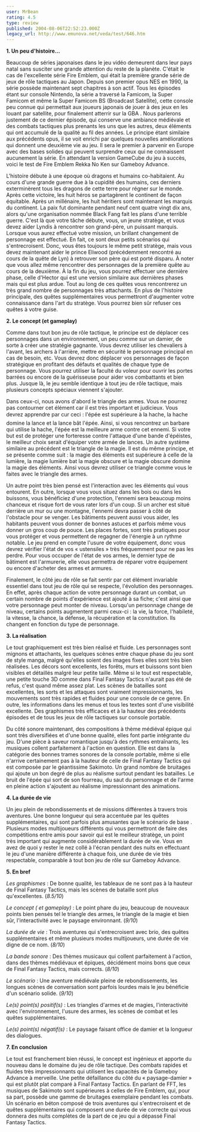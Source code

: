 ```yaml
---
user: MrBean
rating: 4.5
type: review
published: 2004-08-06T22:52:23.000Z
legacy_url: http://www.emunova.net/veda/test/646.htm
---
```

**1\. Un peu d'histoire...**  

  

Beaucoup de séries japonaises dans le jeu vidéo demeurent dans leur pays natal sans susciter une grande attention du reste de la planète. C'était le cas de l'excellente série Fire Emblem, qui était la première grande série de jeux de rôle tactiques au Japon. Depuis son premier opus NES en 1990, la série possède maintenant sept chapitres à son actif. Tous les épisodes étant sur console Nintendo, la série a traversé la Famicom, la Super Famicom et même la Super Famicom BS (Broadcast Satellite), cette console peu connue qui permettait aux joueurs japonais de jouer à des jeux en les louant par satellite, pour finalement atterrir sur la GBA . Nous parlerons justement de ce dernier épisode, qui conserve une ambiance médiévale et des combats tactiques plus prenants les uns que les autres, deux éléments qui ont accumulé de la qualité au fil des années. Le principe étant similaire aux précédents opus, il se voit enrichi par quelques nouvelles améliorations qui donnent une deuxième vie au jeu. Il sera le premier à parvenir en Europe avec des bases solides qui peuvent surprendre ceux qui ne connaissent aucunement la série. En attendant la version GameCube du jeu à succès, voici le test de Fire Emblem Rekka No Ken sur Gameboy Advance.   

  

L'histoire débute à une époque où dragons et humains co-habitaient. Au cours d'une grande guerre due à la cupidité des humains, ces derniers exterminèrent tous les dragons de cette terre pour régner sur le monde. Après cette victoire, les huit héros se partagèrent le continent de façon équitable. Après un millénaire, les huit héritiers sont maintenant les marquis du continent. La paix fut dominante pendant neuf cent quatre vingt dix ans, alors qu'une organisation nommée Black Fang fait les plans d'une terrible guerre. C'est là que votre tâche débute, vous, un jeune stratège, et vous devez aider Lyndis à rencontrer son grand-père, un puissant marquis. Lorsque vous aurez effectué votre mission, un brillant changement de personnage est effectué. En fait, ce sont deux petits scénarios qui s'entrecroisent. Donc, vous êtes toujours le même petit stratège, mais vous devez maintenant aider le prince Eliwood (précédemment rencontré au cours de la quête de Lyn) à retrouver son père qui est porté disparu. À noter que vous allez même rencontrer des personnages de la première quête au cours de la deuxième. À la fin du jeu, vous pourrez effectuer une dernière phase, celle d'Hector qui est une version similaire aux dernières phases mais qui est plus ardue. Tout au long de ces quêtes vous rencontrerez un très grand nombre de personnages très attachants. En plus de l'histoire principale, des quêtes supplémentaires vous permettront d'augmenter votre connaissance dans l'art du stratège. Vous pourrez bien sûr refuser ces quêtes à votre guise.  

  

**2\. Le concept (et gameplay)**  

  

Comme dans tout bon jeu de rôle tactique, le principe est de déplacer ces personnages dans un environnement, un peu comme sur un damier, de sorte à créer une stratégie gagnante. Vous devrez utiliser les chevaliers à l'avant, les archers à l'arrière, mettre en sécurité le personnage principal en cas de besoin, etc. Vous devrez donc déplacer vos personnages de façon stratégique en profitant des défauts et qualités de chaque type de personnage. Vous pourrez utiliser la faculté du voleur pour ouvrir les portes barrées ou encore de la guérisseuse pour aider vos combattants et bien plus. Jusque là, le jeu semble identique à tout jeu de rôle tactique, mais plusieurs concepts spéciaux viennent s'ajouter.   

  

Dans ceux-ci, nous avons d'abord le triangle des armes. Vous ne pourrez pas contourner cet élément car il est très important et judicieux. Vous devrez apprendre par cur ceci : l'épée est supérieure à la hache, la hache domine la lance et la lance bât l'épée. Ainsi, si vous rencontrez un barbare qui utilise la hache, l'épée est la meilleure arme contre cet ennemi. Si votre but est de protéger une forteresse contre l'attaque d'une bande d'épéistes, le meilleur choix serait d'équiper votre armée de lances. Un autre système similaire au précédent est le triangle de la magie. Il est du même principe, et se présente comme suit : la magie des éléments est supérieure à celle de la lumière, la magie lumière bat la magie obscure et la magie obscure domine la magie des éléments. Ainsi vous devrez utiliser ce triangle comme vous le faites avec le triangle des armes.  

  

Un autre point très bien pensé est l'interaction avec les éléments qui vous entourent. En outre, lorsque vous vous situez dans les bois ou dans les buissons, vous bénéficiez d'une protection, l'ennemi sera beaucoup moins chanceux et risque fort de vous rater lors d'un coup. Si un archer est situé derrière un mur ou une montagne, l'ennemi devra passer à côté de l'obstacle pour se venger. Les bâtiments peuvent aussi vous aider, les habitants peuvent vous donner de bonnes astuces et parfois même vous donner un gros coup de pouce. Les places fortes, sont très pratiques pour vous protéger et vous permettent de regagner de l'énergie à un rythme notable. Le jeu prend en compte l'usure de votre équipement, donc vous devrez vérifier l'état de vos « ustensiles » très fréquemment pour ne pas les perdre. Pour vous occuper de l'état de vos armes, le dernier type de bâtiment est l'armurerie, elle vous permettra de réparer votre équipement ou encore d'acheter des armes et armures.  

  

Finalement, le côté jeu de rôle se fait sentir par cet élément invariable essentiel dans tout jeu de rôle qui se respecte, l'évolution des personnages. En effet, après chaque action de votre personnage durant un combat, un certain nombre de points d'expérience est ajouté à sa fiche; c'est ainsi que votre personnage peut monter de niveau. Lorsqu'un personnage change de niveau, certains points augmentent parmi ceux-ci : la vie, la force, l'habileté, la vitesse, la chance, la défense, la récupération et la constitution. Ils changent en fonction du type de personnage.   

  

**3\. La réalisation**  

  

Le tout graphiquement est très bien réalisé et fluide. Les personnages sont mignons et attachants, les quelques scènes entre chaque phase du jeu sont de style manga, malgré qu'elles soient des images fixes elles sont très bien réalisées. Les décors sont excellents, les forêts, murs et buissons sont bien visibles et détaillés malgré leur petite taille. Même si le tout est respectable, une petite touche 3D comme dans Final Fantasy Tactics n'aurait pas été de refus, c'est quand même assez plat. Les scènes de batailles sont excellentes, les sorts et les attaques sont vraiment impressionnants, les mouvements sont très rapides et fluides pour une console de ce genre. En outre, les informations dans les menus et tous les textes sont d'une visibilité excellente. Des graphismes très efficaces et à la hauteur des précédents épisodes et de tous les jeux de rôle tactiques sur console portable.  

  

Du côté sonore maintenant, des compositions à thème médiéval épique qui sont très diversifiées et d'une bonne qualité, elles font partie intégrante du jeu. D'une pièce à saveur romantique jusqu'à des rythmes entraînants, les musiques collent parfaitement à l'action en question. Elle est dans la catégorie des bonnes trames sonores de la console portable, même si elle n'arrive certainement pas à la hauteur de celle de Final Fantasy Tactics qui est composée par le géantissime Sakimoto. Un grand nombre de bruitages qui ajoute un bon degré de plus au réalisme surtout pendant les batailles. Le bruit de l'épée qui sort de son fourreau, du saut du personnage et de l'arme en pleine action s'ajoutent au réalisme impressionnant des animations.  

  

**4\. La durée de vie**  

  

Un jeu plein de rebondissements et de missions différentes à travers trois aventures. Une bonne longueur qui sera accentuée par les quêtes supplémentaires, qui sont parfois plus amusantes que le scénario de base . Plusieurs modes multijoueurs différents qui vous permettront de faire des compétitions entre amis pour savoir qui est le meilleur stratège, un point très important qui augmente considérablement la durée de vie. Vous en avez de quoi y rester le nez collé à l'écran pendant des nuits en effectuant le jeu d'une manière différente à chaque fois, une durée de vie très respectable, comparable à tout bon jeu de rôle sur Gameboy Advance.  

  

**5\. En bref**  

  

_Les graphismes_ : De bonne qualité, les tableaux de ne sont pas à la hauteur de Final Fantasy Tactics, mais les scènes de bataille sont plus qu'excellentes. (_8.5/10_)  

  

_Le concept ( et gameplay)_ : Le point phare du jeu, beaucoup de nouveaux points bien pensés tel le triangle des armes, le triangle de la magie et bien sûr, l'interactivité avec le paysage environnant. (_9/10_)  

  

_La durée de vie_ : Trois aventures qui s'entrecroisent avec brio, des quêtes supplémentaires et même plusieurs modes multijoueurs, une durée de vie digne de ce nom. (_8/10_)  

  

_La bande sonore_ : Des thèmes musicaux qui collent parfaitement à l'action, dans des thèmes médiévaux et épiques, décidément moins bons que ceux de Final Fantasy Tactics, mais corrects. (_8/10_)  

  

_Le scénario_ : Une aventure médiévale pleine de rebondissements, les longues scènes de conversation sont parfois lourdes mais le jeu bénéficie d'un scénario solide. (_9/10_)  

  

_Le(s) point(s) positif(s)_ : Les triangles d'armes et de magies, l'interactivité avec l'environnement, l'usure des armes, les scènes de combat et les quêtes supplémentaires.  

  

_Le(s) point(s) négatif(s)_ : Le paysage faisant office de damier et la longueur des dialogues.  

  

**7\. En conclusion**  

  

Le tout est franchement bien réussi, le concept est ingénieux et apporte du nouveau dans le domaine du jeu de rôle tactique. Des combats rapides et fluides très impressionnants qui utilisent les capacités de la Gameboy Advance à merveille. Une petite défaillance du côté du « paysage-damier » qui est plutôt plat comparé à Final Fantasy Tactics. En parlant de FFT, les musiques de Sakimoto sont supérieures à celles de Fire Emblem, qui, pour sa part, possède une gamme de bruitages exemplaire pendant les combats. Un scénario en béton composé de trois aventures qui s'entrecroisent et de quêtes supplémentaires qui composent une durée de vie correcte qui vous donnera des nuits complètes de la part de ce jeu qui a dépassé Final Fantasy Tactics.